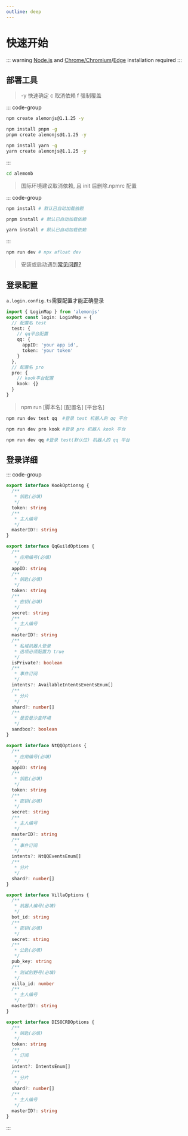 ```yaml
---
outline: deep
---
```


# 快速开始

::: warning
[Node.js](https://nodejs.org) and [Chrome/Chromium](https://www.google.cn/chrome/)/[Edge](https://www.microsoft.com/zh-cn/edge/download?form=MA13DC) installation required
:::

## 部署工具

> -y 快速确定 c 取消依赖 f 强制覆盖

::: code-group

```sh [npm]
npm create alemonjs@1.1.25 -y
```

```sh [pnpm]
npm install pnpm -g
pnpm create alemonjs@1.1.25 -y
```

```sh [yarn]
npm install yarn -g
yarn create alemonjs@1.1.25 -y
```

:::

```sh
cd alemonb
```

> 国际环境建议取消依赖, 且 init 后删除.npmrc 配置

::: code-group

```sh [npm]
npm install # 默认已自动加载依赖
```

```sh [pnpm]
pnpm install # 默认已自动加载依赖
```

```sh [yarn]
yarn install # 默认已自动加载依赖
```

:::

```sh
npm run dev # npx afloat dev
```

> 安装或启动遇到[常见问题?](/about/problem)

## 登录配置

`a.login.config.ts`需要配置才能正确登录

```typescript
import { LoginMap } from 'alemonjs'
export const login: LoginMap = {
  // 配置名 test
  test: {
    // qq平台配置
    qq: {
      appID: 'your app id',
      token: 'your token'
    }
  },
  // 配置名 pro
  pro: {
    // kook平台配置
    kook: {}
  }
}
```

> npm run [脚本名] [配置名] [平台名]

```sh
npm run dev test qq  #登录 test 机器人的 qq 平台
```

```sh
npm run dev pro kook #登录 pro 机器人 kook 平台
```

```sh
npm run dev qq #登录 test(默认位) 机器人的 qq 平台
```

## 登录详细

::: code-group

```ts [KOOK]
export interface KookOptionsg {
  /**
   * 钥匙(必填)
   */
  token: string
  /**
   * 主人编号
   */
  masterID?: string
}
```

```ts [QQ]
export interface QqGuildOptions {
  /**
   * 应用编号(必填)
   */
  appID: string
  /**
   * 钥匙(必填)
   */
  token: string
  /**
   * 密钥(必填)
   */
  secret: string
  /**
   * 主人编号
   */
  masterID?: string
  /**
   * 私域机器人登录
   * 选项必须配置为 true
   */
  isPrivate?: boolean
  /**
   * 事件订阅
   */
  intents?: AvailableIntentsEventsEnum[]
  /**
   * 分片
   */
  shard?: number[]
  /**
   * 是否是沙盒环境
   */
  sandbox?: boolean
}
```

```ts [NTQQ]
export interface NtQQOptions {
  /**
   * 应用编号(必填)
   */
  appID: string
  /**
   * 钥匙(必填)
   */
  token: string
  /**
   * 密钥(必填)
   */
  secret: string
  /**
   * 主人编号
   */
  masterID?: string
  /**
   * 事件订阅
   */
  intents?: NtQQEventsEnum[]
  /**
   * 分片
   */
  shard?: number[]
}
```

```ts [VILLA]
export interface VillaOptions {
  /**
   * 机器人编号(必填)
   */
  bot_id: string
  /**
   * 密钥(必填)
   */
  secret: string
  /**
   * 公匙(必填)
   */
  pub_key: string
  /**
   * 测试别野号(必填)
   */
  villa_id: number
  /**
   * 主人编号
   */
  masterID?: string
}
```

```ts [DISCORD]
export interface DISOCRDOptions {
  /**
   * 钥匙(必填)
   */
  token: string
  /**
   * 订阅
   */
  intent?: IntentsEnum[]
  /**
   * 分片
   */
  shard?: number[]
  /**
   * 主人编号
   */
  masterID?: string
}
```

:::
